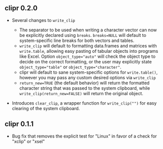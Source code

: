## clipr 0.2.0

- Several changes to `write_clip`
    - The separator to be used when writing a character vector can now be
    explicitly declared using `breaks`. `breaks=NULL` will default to
    system-specific line breaks for both vectors and tables.
    - `write_clip` will default to formatting data.frames and matrices with 
  `write.table`, allowing easy pasting of tabular objects into programs like 
  Excel. Option `object_type="auto"` will check the object type to decide on the
  correct formatting, or the user may explicitly state `object_type="table"` or
  `object_type="character"`.
    - clipr will default to sane system-specific options for `write.table()`,
  however you may pass any custom desired options via `write_clip`
    - `return_new=TRUE` (the default behavior) will return the formatted 
  character string that was passed to the system clipboard, while 
  `write_clip(return_new=FALSE)` will return the original object.

- Introduces `clear_clip`, a wrapper function for `write_clip("")` for easy
clearing of the system clipboard.

## clipr 0.1.1

- Bug fix that removes the explicit test for "Linux" in favor of a check for
"xclip" or "xsel"
